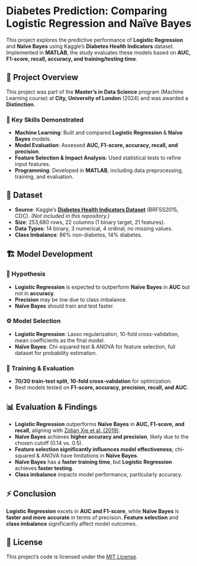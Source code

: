 # Diabetes Prediction: Comparing Logistic Regression and Naïve Bayes

This project explores the predictive performance of **Logistic Regression** and **Naïve Bayes** using Kaggle’s **Diabetes Health Indicators** dataset. Implemented in **MATLAB**, the study evaluates these models based on **AUC, F1-score, recall, accuracy, and training/testing time**.  

## 🔹 Project Overview

This project was part of the **Master’s in Data Science** program (Machine Learning course) at **City, University of London** (2024) and was awarded a **Distinction**.

### 🚀 Key Skills Demonstrated  

- **Machine Learning**: Built and compared **Logistic Regression** & **Naïve Bayes** models.  
- **Model Evaluation**: Assessed **AUC, F1-score, accuracy, recall, and precision**.  
- **Feature Selection & Impact Analysis**: Used statistical tests to refine input features.  
- **Programming**: Developed in **MATLAB**, including data preprocessing, training, and evaluation.  

## 📂 Dataset  

- **Source**: Kaggle’s **[Diabetes Health Indicators Dataset](https://www.kaggle.com/datasets/alexteboul/diabetes-health-indicators-dataset/data)** (BRFSS2015, CDC). *(Not included in this repository.)*  
- **Size**: 253,680 rows, 22 columns (1 binary target, 21 features).  
- **Data Types**: 14 binary, 3 numerical, 4 ordinal; no missing values.  
- **Class Imbalance**: 86% non-diabetes, 14% diabetes.  

## 🏗️ Model Development  

### 📌 Hypothesis  
- **Logistic Regression** is expected to outperform **Naïve Bayes** in **AUC** but not in **accuracy**.  
- **Precision** may be low due to class imbalance.  
- **Naïve Bayes** should train and test faster.  

### ⚙️ Model Selection  
- **Logistic Regression**: Lasso regularization, 10-fold cross-validation, mean coefficients as the final model.  
- **Naïve Bayes**: Chi-squared test & ANOVA for feature selection, full dataset for probability estimation.  

### 🎯 Training & Evaluation  
- **70/30 train-test split**, **10-fold cross-validation** for optimization.  
- Best models tested on **F1-score, accuracy, precision, recall, and AUC**.  

## 📊 Evaluation & Findings  

- **Logistic Regression** outperforms **Naïve Bayes** in **AUC, F1-score, and recall**, aligning with [Zidian Xie et al. (2019)](https://www.cdc.gov/pcd/issues/2019/19_0109.htm).  
- **Naïve Bayes** achieves **higher accuracy and precision**, likely due to the chosen cutoff (0.14 vs. 0.5).  
- **Feature selection significantly influences model effectiveness**; chi-squared & ANOVA have limitations in **Naïve Bayes**.  
- **Naïve Bayes** has a **faster training time**, but **Logistic Regression** achieves **faster testing**.  
- **Class imbalance** impacts model performance, particularly accuracy.  

## ⚡ Conclusion  

**Logistic Regression** excels in **AUC and F1-score**, while **Naïve Bayes** is **faster and more accurate** in terms of precision. **Feature selection** and **class imbalance** significantly affect model outcomes.  

## 📜 License

This project’s code is licensed under the [MIT License](LICENSE).
